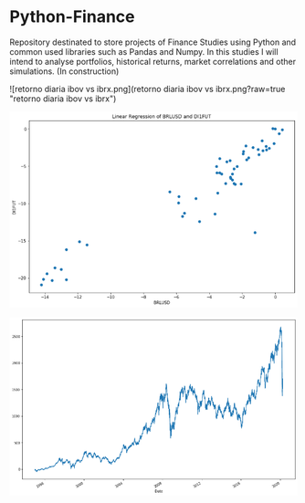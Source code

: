 # Python-Finance
Repository destinated to store projects of Finance Studies using Python and common used libraries such as Pandas and Numpy. In this studies I will intend to analyse portfolios, historical returns, market correlations and other simulations. (In construction)

![retorno diaria ibov vs ibrx.png](retorno diaria ibov vs ibrx.png?raw=true "retorno diaria ibov vs ibrx")

![BRLUSD.DI1FUT](BRLUSD.DI1FUT.png?raw=true "BRLUSD.DI1FUT")

![BVSP](BVSP.png?raw=true "BVSP")

